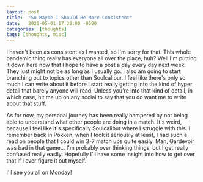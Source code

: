 ```yaml
---
layout: post
title:  "So Maybe I Should Be More Consistent"
date:   2020-05-01 17:30:00 -0500
categories: [thoughts]
tags: [thoughts, misc]
---
```


I haven't been as consistent as I wanted, so I'm sorry for that. This whole pandemic thing really has everyone all over the place, huh? Well I'm putting it down here now that I hope to have a post a day every day next week. They just might not be as long as I usually go. I also am going to start branching out to topics other than Soulcalibur. I feel like there's only so much I can write about it before I start really getting into the kind of hyper detail that barely anyone will read. Unless you're into that kind of detail, in which case, hit me up on any social to say that you do want me to write about that stuff.

As for now, my personal journey has been really hampered by not being able to understand what other people are doing in a match. It's weird, because I feel like it's specifically Soulcalibur where I struggle with this. I remember back in Pokken, when I took it seriously at least, I had such a read on people that I could win 3-7 match ups quite easily. Man, Gardevoir was bad in that game... I'm probably over thinking things, but I get really confused really easily. Hopefully I'll have some insight into how to get over that if I ever figure it out myself.

I'll see you all on Monday!